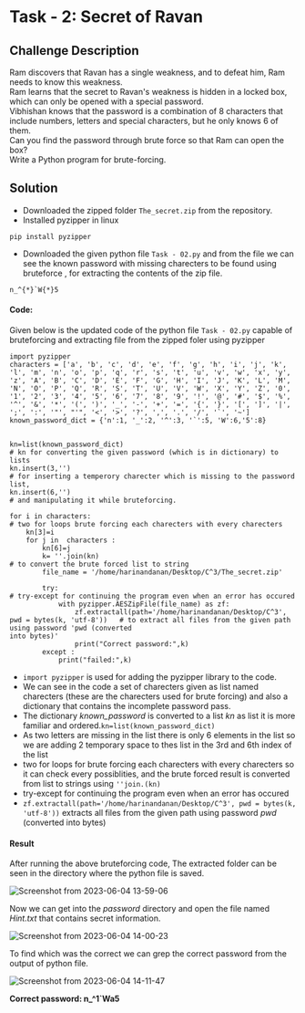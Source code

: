 # Task - 2: Secret of Ravan

## Challenge Description
Ram discovers that Ravan has a single weakness, and to defeat him, Ram needs to know this weakness.<br />
Ram learns that the secret to Ravan's weakness is hidden in a locked box, which can only be opened with a special password.<br />
Vibhishan knows that the password is a combination of 8 characters that include numbers, letters and special characters, but he only knows 6 of them.<br />
Can you find the password through brute force so that Ram can open the box?<br />
Write a Python program for brute-forcing.

## Solution 
- Downloaded the zipped folder `The_secret.zip` from the repository.
- Installed pyzipper in linux
```
pip install pyzipper
```
- Downloaded the given python file `Task - 02.py` and from the file we can see the known password with missing charecters to be found using bruteforce , for extracting the contents of the zip file.
```
n_^{*}`W{*}5
```
#### Code:

Given below is the updated code of the python file `Task - 02.py` capable of bruteforcing and extracting file from the zipped foler using pyzipper

```
import pyzipper
characters = ['a', 'b', 'c', 'd', 'e', 'f', 'g', 'h', 'i', 'j', 'k', 'l', 'm', 'n', 'o', 'p', 'q', 'r', 's', 't', 'u', 'v', 'w', 'x', 'y', 'z', 'A', 'B', 'C', 'D', 'E', 'F', 'G', 'H', 'I', 'J', 'K', 'L', 'M', 'N', 'O', 'P', 'Q', 'R', 'S', 'T', 'U', 'V', 'W', 'X', 'Y', 'Z', '0', '1', '2', '3', '4', '5', '6', '7', '8', '9', '!', '@', '#', '$', '%', '^', '&', '*', '(', ')', '_', '-', '+', '=', '{', '}', '[', ']', '|', ';', ':', '"', "'", '<', '>', '?', ',', '.', '/', '`', '~']
known_password_dict = {'n':1, '_':2, '^':3, '`':5, 'W':6,'5':8}


kn=list(known_password_dict)                                                 # kn for converting the given password (which is in dictionary) to lists
kn.insert(3,'')                                                              # for inserting a temperory charecter which is missing to the password list,
kn.insert(6,'')                                                              # and manipulating it while bruteforcing.

for i in characters:                                                         # two for loops brute forcing each charecters with every charecters
    kn[3]=i
    for j in  characters :
        kn[6]=j
        k= ''.join(kn)                                                       # to convert the brute forced list to string
        file_name = '/home/harinandanan/Desktop/C^3/The_secret.zip'             
        
        try:                                                                  # try-except for continuing the program even when an error has occured
            with pyzipper.AESZipFile(file_name) as zf:
                zf.extractall(path='/home/harinandanan/Desktop/C^3', pwd = bytes(k, 'utf-8'))   # to extract all files from the given path using password 'pwd (converted                                                                                                                                                              into bytes)'
                print("Correct password:",k)                                   
        except :
            print("failed:",k)
```


- `import pyzipper` is used for adding the pyzipper library to the code.
- We can see in the code a set of charecters given as list named charecters (these are the charecters used for brute forcing) and also a dictionary that contains the incomplete password pass.
- The dictionary *known_password* is converted to a list *kn* as list it is more familiar and ordered.`kn=list(known_password_dict)`
- As two letters are missing in the list there is only 6 elements in the list so we are adding 2 temporary space to thes list in the 3rd and 6th index of the list
- two for loops for brute forcing each charecters with every charecters so it can check every possiblities, and the brute forced result is converted from list to strings using `''join.(kn)`
- try-except for continuing the program even when an error has occured
- `zf.extractall(path='/home/harinandanan/Desktop/C^3', pwd = bytes(k, 'utf-8'))` extracts all files from the given path using password *pwd* (converted into bytes)

#### Result
After running the above bruteforcing code, 
The extracted folder can be seen in the directory where the python file is saved.

![Screenshot from 2023-06-04 13-59-06](https://github.com/HarinandanAM/C-Cube-Recruitment-23/assets/116416113/55b719a3-0e21-4479-93e5-b0665ef28cc6)

Now we can get into the *password* directory and open the file named *Hint.txt* that contains secret information.

![Screenshot from 2023-06-04 14-00-23](https://github.com/HarinandanAM/C-Cube-Recruitment-23/assets/116416113/44b76661-999d-4d7e-baa4-385cf1f98965) 

To find which was the correct we can grep the correct password from the output of python file.

![Screenshot from 2023-06-04 14-11-47](https://github.com/HarinandanAM/C-Cube-Recruitment-23/assets/116416113/264ed494-ca77-4050-b4f1-4e5c04420088)


**Correct password: n_^1`Wa5**
